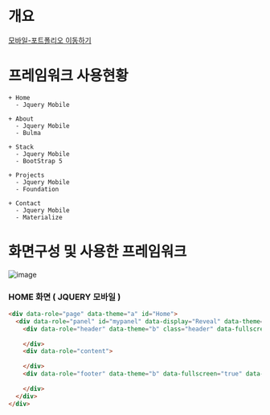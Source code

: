 # 개요
[모바일-포트폴리오 이동하기](https://mportpolio.netlify.app/index.html)

# 프레임워크 사용현황
```
+ Home
  - Jquery Mobile
  
+ About
  - Jquery Mobile
  - Bulma
  
+ Stack
  - Jquery Mobile
  - BootStrap 5
  
+ Projects
  - Jquery Mobile
  - Foundation
  
+ Contact
  - Jquery Mobile
  - Materialize
```
# 화면구성 및 사용한 프레임워크
![image](https://user-images.githubusercontent.com/94514664/196271960-b6714fb8-c1fc-406b-8c2f-fd5cb75b7ada.png)
### HOME 화면 ( JQUERY 모바일 )
```HTML
<div data-role="page" data-theme="a" id="Home">
  <div data-role="panel" id="mypanel" data-display="Reveal" data-theme="a">
    <div data-role="header" data-theme="b" class="header" data-fullscreen="true" data-position="fixed">
      
    </div>
    <div data-role="content">
    
    </div>
    <div data-role="footer" data-theme="b" data-fullscreen="true" data-position="fixed">
      
    </div>
  </div>
</div>
```

